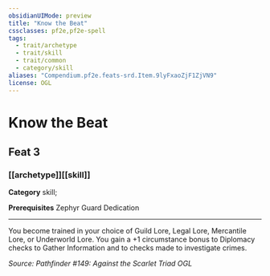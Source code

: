 ```yaml
---
obsidianUIMode: preview
title: "Know the Beat"
cssclasses: pf2e,pf2e-spell
tags:
  - trait/archetype
  - trait/skill
  - trait/common
  - category/skill
aliases: "Compendium.pf2e.feats-srd.Item.9lyFxaoZjF1ZjVN9"
license: OGL
---
```

# Know the Beat
## Feat 3
### [[archetype]][[skill]]

**Category** skill; 



**Prerequisites** Zephyr Guard Dedication
* * *
You become trained in your choice of Guild Lore, Legal Lore, Mercantile Lore, or Underworld Lore. You gain a +1 circumstance bonus to Diplomacy checks to Gather Information and to checks made to investigate crimes.

*Source: Pathfinder #149: Against the Scarlet Triad*
*OGL*